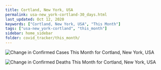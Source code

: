 ```yaml
---
title: Cortland, New York, USA
permalink: usa-new_york-cortland-30_days.html
last_updated: Oct 12, 2020
keywords: ["Cortland, New York, USA", "This Month"]
tags: ["usa-new_york-cortland", "this_month"]
sidebar: home_sidebar
folder: covid_tracker/this_month/
---
```


![Change in Confirmed Cases This Month for Cortland, New York, USA](images/graphs/usa-new_york-cortland-delta_confirmed-30_days_graph.png)

![Change in Confirmed Deaths This Month for Cortland, New York, USA](images/graphs/usa-new_york-cortland-delta_deaths-30_days_graph.png)
